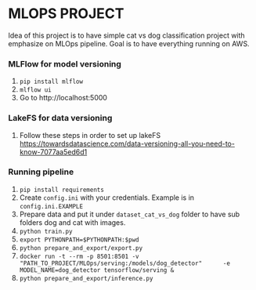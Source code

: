 # MLOPS PROJECT

Idea of this project is to have simple cat vs dog classification project with emphasize on MLOps pipeline. Goal is to
have everything running on AWS.

### MLFlow for model versioning

1. `pip install mlflow`
2. `mlflow ui`
3. Go to http://localhost:5000

### LakeFS for data versioning

1. Follow these steps in order to set up
   lakeFS https://towardsdatascience.com/data-versioning-all-you-need-to-know-7077aa5ed6d1

### Running pipeline

1. `pip install requirements`
2. Create `config.ini` with your credentials. Example is in `config.ini.EXAMPLE`
3. Prepare data and put it under `dataset_cat_vs_dog` folder to have sub folders dog and cat with images.
4. `python train.py`
5. `export PYTHONPATH=$PYTHONPATH:$pwd`
6. `python prepare_and_export/export.py`
7. `docker run -t --rm -p 8501:8501 -v "PATH_TO_PROJECT/MLOps/serving:/models/dog_detector"     
   -e MODEL_NAME=dog_detector tensorflow/serving &`
8. `python prepare_and_export/inference.py`
